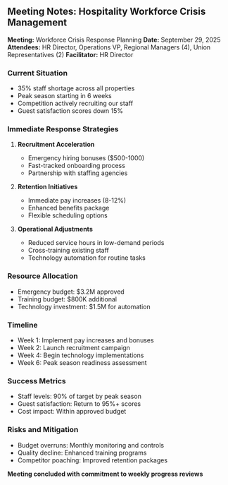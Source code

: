 ## Meeting Notes: Hospitality Workforce Crisis Management

**Meeting:** Workforce Crisis Response Planning
**Date:** September 29, 2025
**Attendees:** HR Director, Operations VP, Regional Managers (4), Union Representatives (2)
**Facilitator:** HR Director

### Current Situation

- 35% staff shortage across all properties
- Peak season starting in 6 weeks
- Competition actively recruiting our staff
- Guest satisfaction scores down 15%

### Immediate Response Strategies

1. **Recruitment Acceleration**
   - Emergency hiring bonuses ($500-1000)
   - Fast-tracked onboarding process
   - Partnership with staffing agencies

2. **Retention Initiatives**
   - Immediate pay increases (8-12%)
   - Enhanced benefits package
   - Flexible scheduling options

3. **Operational Adjustments**
   - Reduced service hours in low-demand periods
   - Cross-training existing staff
   - Technology automation for routine tasks

### Resource Allocation

- Emergency budget: $3.2M approved
- Training budget: $800K additional
- Technology investment: $1.5M for automation

### Timeline

- Week 1: Implement pay increases and bonuses
- Week 2: Launch recruitment campaign
- Week 4: Begin technology implementations
- Week 6: Peak season readiness assessment

### Success Metrics

- Staff levels: 90% of target by peak season
- Guest satisfaction: Return to 95%+ scores
- Cost impact: Within approved budget

### Risks and Mitigation

- Budget overruns: Monthly monitoring and controls
- Quality decline: Enhanced training programs
- Competitor poaching: Improved retention packages

**Meeting concluded with commitment to weekly progress reviews**

